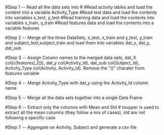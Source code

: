 #Step 1 -- Read all the data sets into R
           #Read activity lables and load the content into a variable Activity_Type
	   #Read test data and load the contents into variables x_test, y_test
	   #Read training data and load the contents into variables x_train, y_train
	   #Read features data and load the contents into a variable features

#Step 2 -- Merge all the three DataSets, x_test, x_train and y_test, y_train and subject_test,subject_train and load them 	           into variables dat_x, dat_y, dat_sub

#Step 3 -- Assign Column names to the merged data sets, dat_X col(c(features[,2])), dat_y col(Activity_Id), dat_sub                   col(Subject_Id), Activity_Type col(Activity, Activity_Id). 
	   Remove the "()" charater from features variable 

#Step 4 -- Merge Activity_Type with dat_y using the Activity_Id column name

#Step 5 -- Merge all the data sets together into a single Data Frame

#Step 6 -- Extract only the columns with Mean and Std
           # toupper is used to extract all the mean columns (they follow a mix of cases), std            are not following            a specific case

#Step 7 -- Aggregate on Activity, Subject and generate a csv file
